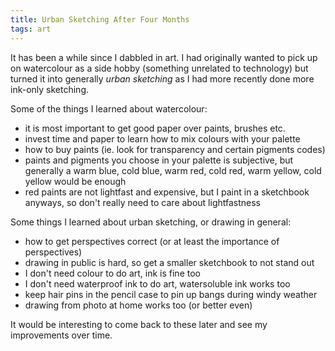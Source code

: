 ```yaml
---
title: Urban Sketching After Four Months
tags: art
---
```


It has been a while since I dabbled in art. 
I had originally wanted to pick up on watercolour as a side hobby 
(something unrelated to technology)
but turned it into generally *urban sketching* as I had more recently done more
ink-only sketching.

Some of the things I learned about watercolour:

* it is most important to get good paper over paints, brushes etc.
* invest time and paper to learn how to mix colours with your palette
* how to buy paints (ie. look for transparency and certain pigments codes)
* paints and pigments you choose in your palette is subjective, but generally a warm blue, cold blue, warm red, cold red, warm yellow, cold yellow would be enough
* red paints are not lightfast and expensive, but I paint in a sketchbook anyways, so don't really need to care about lightfastness

Some things I learned about urban sketching, or drawing in general:
 
* how to get perspectives correct (or at least the importance of perspectives)
* drawing in public is hard, so get a smaller sketchbook to not stand out
* I don't need colour to do art, ink is fine too
* I don't need waterproof ink to do art, watersoluble ink works too
* keep hair pins in the pencil case to pin up bangs during windy weather
* drawing from photo at home works too (or better even)

It would be interesting to come back to these later and see my improvements over time.
